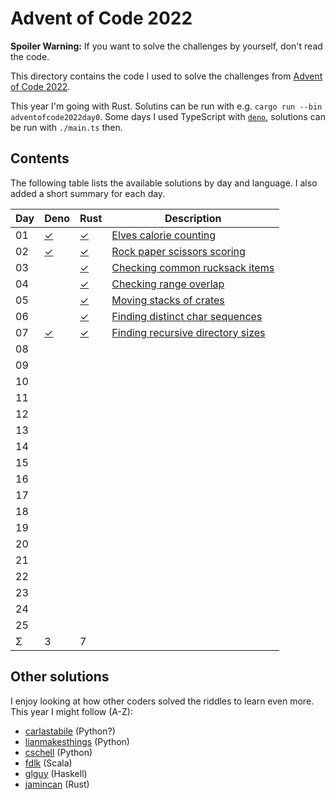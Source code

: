 Advent of Code 2022
===================

**Spoiler Warning:** If you want to solve the challenges by yourself, don't read the code.

This directory contains the code I used to solve the challenges from [Advent of Code 2022](http://adventofcode.com/2022).

This year I'm going with Rust. Solutins can be run with e.g. `cargo run --bin adventofcode2022day0`. Some days I used TypeScript with [`deno`](https://deno.land/), solutions can be run with `./main.ts` then.

Contents
--------

The following table lists the available solutions by day and language. I also
added a short summary for each day.

Day | Deno        | Rust        | Description
----|-------------|-------------|-------------------------------------------------
01  | [✓][deno01] | [✓][rust01] | [Elves calorie counting][aoc01]
02  | [✓][deno02] | [✓][rust02] | [Rock paper scissors scoring][aoc02]
03  |             | [✓][rust03] | [Checking common rucksack items][aoc03]
04  |             | [✓][rust04] | [Checking range overlap][aoc04]
05  |             | [✓][rust05] | [Moving stacks of crates][aoc05]
06  |             | [✓][rust06] | [Finding distinct char sequences][aoc06]
07  | [✓][deno07] | [✓][rust07] | [Finding recursive directory sizes][aoc07]
08  |             |             |
09  |             |             |
10  |             |             |
11  |             |             |
12  |             |             |
13  |             |             |
14  |             |             |
15  |             |             |
16  |             |             |
17  |             |             |
18  |             |             |
19  |             |             |
20  |             |             |
21  |             |             |
22  |             |             |
23  |             |             |
24  |             |             |
25  |             |             |
Σ   |           3 |           7 |

Other solutions
---------------

I enjoy looking at how other coders solved the riddles to learn even more. This
year I might follow (A-Z):

* [carlastabile](https://github.com/carlastabile/advent-of-code/tree/master/2021) (Python?)
* [lianmakesthings](https://github.com/lianmakesthings/aoc2022) (Python)
* [cschell](https://github.com/cschell/adventofcode/tree/master/2022) (Python)
* [fdlk](https://github.com/fdlk/advent-2022) (Scala)
* [glguy](https://github.com/glguy/advent/tree/main/solutions/src/2022) (Haskell)
* [jamincan](https://www.reddit.com/user/jamincan) (Rust)

 [aoc01]: http://adventofcode.com/2020/day/1
 [aoc02]: http://adventofcode.com/2020/day/2
 [aoc03]: http://adventofcode.com/2020/day/3
 [aoc04]: http://adventofcode.com/2020/day/4
 [aoc05]: http://adventofcode.com/2020/day/5
 [aoc06]: http://adventofcode.com/2020/day/6
 [aoc07]: http://adventofcode.com/2020/day/7
 [aoc08]: http://adventofcode.com/2020/day/8
 [aoc09]: http://adventofcode.com/2020/day/9
 [aoc10]: http://adventofcode.com/2020/day/10
 [aoc11]: http://adventofcode.com/2020/day/11
 [aoc12]: http://adventofcode.com/2020/day/12
 [aoc13]: http://adventofcode.com/2020/day/13
 [aoc14]: http://adventofcode.com/2020/day/14
 [aoc15]: http://adventofcode.com/2020/day/15
 [aoc16]: http://adventofcode.com/2020/day/16
 [aoc17]: http://adventofcode.com/2020/day/17
 [aoc18]: http://adventofcode.com/2020/day/18
 [aoc19]: http://adventofcode.com/2020/day/19
 [aoc20]: http://adventofcode.com/2020/day/20
 [aoc21]: http://adventofcode.com/2020/day/21
 [aoc22]: http://adventofcode.com/2020/day/22
 [aoc23]: http://adventofcode.com/2020/day/23
 [aoc24]: http://adventofcode.com/2020/day/24
 [aoc25]: http://adventofcode.com/2020/day/25
 [deno01]: day01/main.ts
 [rust01]: day01/main.rs
 [deno02]: day02/main.ts
 [rust02]: day02/main.rs
 [rust03]: day03/main.rs
 [rust04]: day04/main.rs
 [rust05]: day05/main.rs
 [rust06]: day06/main.rs
 [deno07]: day07/main.ts
 [rust07]: day07/main.rs

